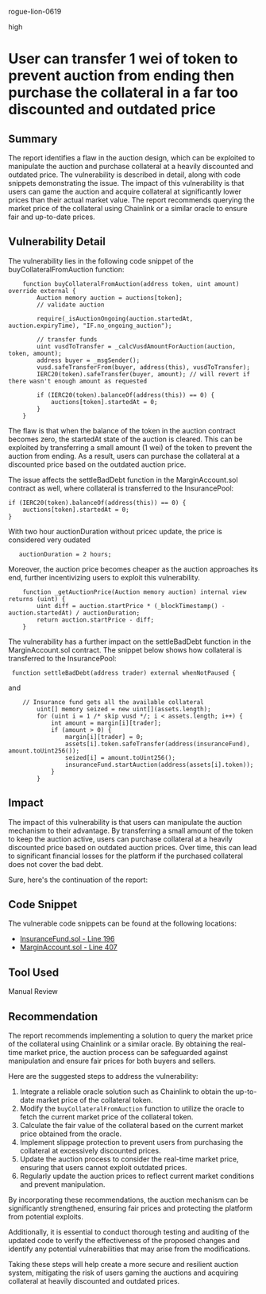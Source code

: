 rogue-lion-0619

high

# User can transfer 1 wei of token to prevent auction from ending then purchase the collateral in a far too discounted and outdated price

## Summary

The report identifies a flaw in the auction design, which can be exploited to manipulate the auction and purchase collateral at a heavily discounted and outdated price. The vulnerability is described in detail, along with code snippets demonstrating the issue. The impact of this vulnerability is that users can game the auction and acquire collateral at significantly lower prices than their actual market value. The report recommends querying the market price of the collateral using Chainlink or a similar oracle to ensure fair and up-to-date prices.

## Vulnerability Detail

The vulnerability lies in the following code snippet of the buyCollateralFromAuction function:

```solidity
    function buyCollateralFromAuction(address token, uint amount) override external {
        Auction memory auction = auctions[token];
        // validate auction

        require(_isAuctionOngoing(auction.startedAt, auction.expiryTime), "IF.no_ongoing_auction");

        // transfer funds
        uint vusdToTransfer = _calcVusdAmountForAuction(auction, token, amount);
        address buyer = _msgSender();
        vusd.safeTransferFrom(buyer, address(this), vusdToTransfer);
        IERC20(token).safeTransfer(buyer, amount); // will revert if there wasn't enough amount as requested

        if (IERC20(token).balanceOf(address(this)) == 0) {
            auctions[token].startedAt = 0;
        }
    }
```

The flaw is that when the balance of the token in the auction contract becomes zero, the startedAt state of the auction is cleared. This can be exploited by transferring a small amount (1 wei) of the token to prevent the auction from ending. As a result, users can purchase the collateral at a discounted price based on the outdated auction price. 

The issue affects the settleBadDebt function in the MarginAccount.sol contract as well, where collateral is transferred to the InsurancePool:

```solidity
if (IERC20(token).balanceOf(address(this)) == 0) {
	auctions[token].startedAt = 0;
}
```

With two hour auctionDuration without pricec update, the price is considered very oudated

```solidity
   auctionDuration = 2 hours;
```

Moreover, the auction price becomes cheaper as the auction approaches its end, further incentivizing users to exploit this vulnerability.

```solidity
    function _getAuctionPrice(Auction memory auction) internal view returns (uint) {
        uint diff = auction.startPrice * (_blockTimestamp() - auction.startedAt) / auctionDuration;
        return auction.startPrice - diff;
    }
```

The vulnerability has a further impact on the settleBadDebt function in the MarginAccount.sol contract. The snippet below shows how collateral is transferred to the InsurancePool:

```solidity
 function settleBadDebt(address trader) external whenNotPaused {
```

and

```solidity
    // Insurance fund gets all the available collateral
        uint[] memory seized = new uint[](assets.length);
        for (uint i = 1 /* skip vusd */; i < assets.length; i++) {
            int amount = margin[i][trader];
            if (amount > 0) {
                margin[i][trader] = 0;
                assets[i].token.safeTransfer(address(insuranceFund), amount.toUint256());
                seized[i] = amount.toUint256();
                insuranceFund.startAuction(address(assets[i].token));
            }
        }
```


## Impact

The impact of this vulnerability is that users can manipulate the auction mechanism to their advantage. By transferring a small amount of the token to keep the auction active, users can purchase collateral at a heavily discounted price based on outdated auction prices. Over time, this can lead to significant financial losses for the platform if the purchased collateral does not cover the bad debt.

Sure, here's the continuation of the report:

## Code Snippet

The vulnerable code snippets can be found at the following locations:

- [InsuranceFund.sol - Line 196](https://github.com/sherlock-audit/2023-04-hubble-exchange/blob/1f9a5ed0ca8f6004bbb7b099ecbb8ae796557849/hubble-protocol/contracts/InsuranceFund.sol#L196)
- [MarginAccount.sol - Line 407](https://github.com/sherlock-audit/2023-04-hubble-exchange/blob/1f9a5ed0ca8f6004bbb7b099ecbb8ae796557849/hubble-protocol/contracts/MarginAccount.sol#L407)

## Tool Used

Manual Review

## Recommendation

The report recommends implementing a solution to query the market price of the collateral using Chainlink or a similar oracle. By obtaining the real-time market price, the auction process can be safeguarded against manipulation and ensure fair prices for both buyers and sellers.

Here are the suggested steps to address the vulnerability:

1. Integrate a reliable oracle solution such as Chainlink to obtain the up-to-date market price of the collateral token.
2. Modify the `buyCollateralFromAuction` function to utilize the oracle to fetch the current market price of the collateral token.
3. Calculate the fair value of the collateral based on the current market price obtained from the oracle.
4. Implement slippage protection to prevent users from purchasing the collateral at excessively discounted prices.
5. Update the auction process to consider the real-time market price, ensuring that users cannot exploit outdated prices.
6. Regularly update the auction prices to reflect current market conditions and prevent manipulation.

By incorporating these recommendations, the auction mechanism can be significantly strengthened, ensuring fair prices and protecting the platform from potential exploits.

Additionally, it is essential to conduct thorough testing and auditing of the updated code to verify the effectiveness of the proposed changes and identify any potential vulnerabilities that may arise from the modifications.

Taking these steps will help create a more secure and resilient auction system, mitigating the risk of users gaming the auctions and acquiring collateral at heavily discounted and outdated prices.